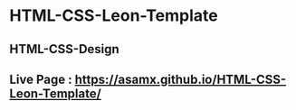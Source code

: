 # HTML-CSS-Leon-Template
## HTML-CSS-Design
## Live Page : https://asamx.github.io/HTML-CSS-Leon-Template/
